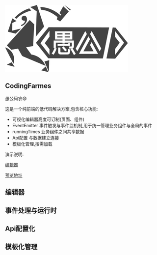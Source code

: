 ![Minion](./public/images/flow/logo.svg)

## CodingFarmes
愚公码农😄

这是一个纯前端的低代码解决方案,包含核心功能:

- 可视化编辑器高度可订制(页面、组件)
- EventEmitter 事件触发与事件监机制,用于统一管理业务组件与全局的事件
- runningTimes 业务组件之间共享数据
- Api配置 与数据建立连接
- 模板化管理,按需加载

演示说明:

  [编辑器](https://www.eightfeet.cn/yugong/dashboard/#/project) 
  
  [预览地址](https://www.eightfeet.cn/yugong/)
  

## 编辑器

## 事件处理与运行时

## Api配置化

## 模板化管理
